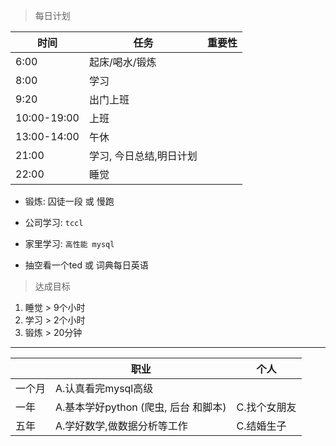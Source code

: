 > 每日计划

| 时间          | 任务            | 重要性 |
| ----------- | ------------- | --- |
| 6:00        | 起床/喝水/锻炼      |     |
| 8:00        | 学习            |     |
| 9:20        | 出门上班          |     |
| 10:00-19:00 | 上班            |     |
| 13:00-14:00 | 午休            |     |
| 21:00       | 学习, 今日总结,明日计划 |     |
| 22:00       | 睡觉            |     |

- 锻炼: 囚徒一段 或 慢跑

- 公司学习: `tccl`

- 家里学习:  `高性能 mysql `

- 抽空看一个ted 或 词典每日英语

> 达成目标

1. 睡觉 > 9个小时
2. 学习 > 2个小时
3. 锻炼 > 20分钟

---

|     | 职业                        | 个人      |
| --- | ------------------------- | ------- |
| 一个月 | A.认真看完mysql高级             |         |
| 一年  | A.基本学好python (爬虫, 后台 和脚本) | C.找个女朋友 |
| 五年  | A.学好数学,做数据分析等工作           | C.结婚生子  |
